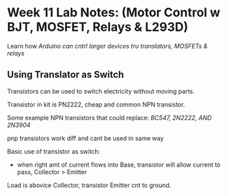 # Week 11 Lab Notes: (Motor Control w BJT, MOSFET, Relays & L293D)

Learn how *Arduino can cntrl larger devices tru translators, MOSFETs & relays*

## Using Translator as Switch

Transistors can be used to switch electricity without moving parts.

Transistor in kit is PN2222, cheap and common NPN transistor.

Some example NPN transistors that could replace: *BC547, 2N2222, AND 2N3904*

pnp transistors work diff and cant be used in same way

Basic use of transistor as switch:

- when right amt of current flows into Base, transistor will allow current to pass, Collector > Emitter

Load is abovice Collector, transistor Emitter cnt to ground.
